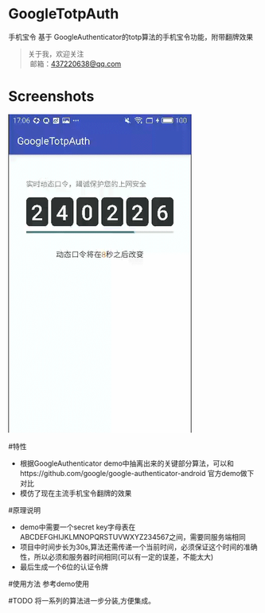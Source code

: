 # GoogleTotpAuth
手机宝令 基于 GoogleAuthenticator的totp算法的手机宝令功能，附带翻牌效果
> 关于我，欢迎关注  
  邮箱：437220638@qq.com
 
# Screenshots
![image](/screenshots/video1.gif)

#特性
- 根据GoogleAuthenticator demo中抽离出来的关键部分算法，可以和https://github.com/google/google-authenticator-android 官方demo做下对比
- 模仿了现在主流手机宝令翻牌的效果

#原理说明
- demo中需要一个secret key字母表在ABCDEFGHIJKLMNOPQRSTUVWXYZ234567之间，需要同服务端相同
- 项目中时间步长为30s,算法还需传递一个当前时间，必须保证这个时间的准确性，所以必须和服务器时间相同(可以有一定的误差，不能太大)
- 最后生成一个6位的认证令牌

#使用方法
参考demo使用

#TODO
将一系列的算法进一步分装,方便集成。
